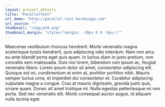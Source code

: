 ```yaml
---
layout: project_details
title: "ParallelText"
url_demo: "http://parallel-text.herokuapp.com"
url_source: ""
thumbnail: "/img/pt0.png"
thumbnail_margin: "style=\"margin: -20px 0 0 -5px;\""
---
```


Maecenas vestibulum rhoncus hendrerit. Morbi venenatis magna scelerisque turpis hendrerit, quis adipiscing odio interdum. Nam non arcu eu ante blandit porta eget quis quam. In luctus diam in justo pretium, non convallis sem malesuada. Duis nisi lorem, bibendum non ipsum ac, feugiat venenatis libero. Lorem ipsum dolor sit amet, consectetur adipiscing elit. Quisque est mi, condimentum et enim at, porttitor porttitor nibh. Mauris semper luctus urna, et imperdiet dui consectetur et. Curabitur adipiscing vulputate magna a congue. Cras at mauris dignissim, gravida justo quis, ornare quam. Donec sit amet tristique mi. Nulla egestas pellentesque mi non porta. Sed nec venenatis elit. Morbi consequat auctor augue, id aliquam nulla lacinia eget.

